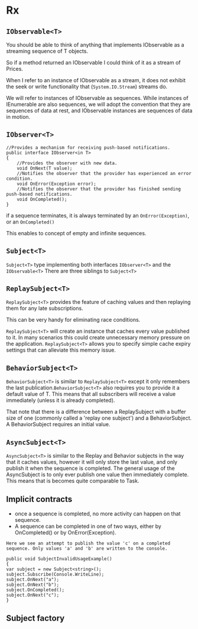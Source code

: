 # Rx

## `IObservable<T>`

You should be able to think of anything that implements IObservable<T> as a streaming sequence of T objects.

So if a method returned an IObservable<Price> I could think of it as a stream of Prices.

When I refer to an instance of IObservable<T> as a stream, it does not exhibit the seek or write functionality that (`System.IO.Stream`) streams do.

 We will refer to instances of IObservable<T> as sequences. While instances of IEnumerable<T> are also sequences, we will adopt the convention that they are sequences of data at rest, and IObservable<T> instances are sequences of data in motion.

## `IObserver<T>`

```
//Provides a mechanism for receiving push-based notifications.
public interface IObserver<in T>
{
    //Provides the observer with new data.
    void OnNext(T value);
    //Notifies the observer that the provider has experienced an error condition.
    void OnError(Exception error);
    //Notifies the observer that the provider has finished sending push-based notifications.
    void OnCompleted();
}
```

if a sequence terminates, it is always terminated by an `OnError(Exception)`, or an `OnCompleted()`

This enables to concept of empty and infinite sequences.

## `Subject<T>`

`Subject<T>` type implementing both interfaces `IObserver<T>` and the `IObservable<T>`
There are three siblings to `Subject<T>`

## `ReplaySubject<T>`
`ReplaySubject<T>` provides the feature of caching values and then replaying them for any late subscriptions.

This can be very handy for eliminating race conditions.

`ReplaySubject<T>` will create an instance that caches every value published to it. In many scenarios this could create unnecessary memory pressure on the application. `ReplaySubject<T>` allows you to specify simple cache expiry settings that can alleviate this memory issue. 

## `BehaviorSubject<T>`

`BehaviorSubject<T>` is similar to `ReplaySubject<T>` except it only remembers the last publication.`BehaviorSubject<T>` also requires you to provide it a default value of T. This means that all subscribers will receive a value immediately (unless it is already completed).

That note that there is a difference between a ReplaySubject<T> with a buffer size of one (commonly called a 'replay one subject') and a BehaviorSubject<T>. A BehaviorSubject<T> requires an initial value.

## `AsyncSubject<T>`
`AsyncSubject<T>` is similar to the Replay and Behavior subjects in the way that it caches values, however it will only store the last value, and only publish it when the sequence is completed. The general usage of the AsyncSubject<T> is to only ever publish one value then immediately complete. This means that is becomes quite comparable to Task<T>.


## Implicit contracts
- once a sequence is completed, no more activity can happen on that sequence.
- A sequence can be completed in one of two ways, either by OnCompleted() or by OnError(Exception).

```
Here we see an attempt to publish the value 'c' on a completed sequence. Only values 'a' and 'b' are written to the console.

public void SubjectInvalidUsageExample()
{
var subject = new Subject<string>();
subject.Subscribe(Console.WriteLine);
subject.OnNext("a");
subject.OnNext("b");
subject.OnCompleted();
subject.OnNext("c");
}
```

## Subject factory



















